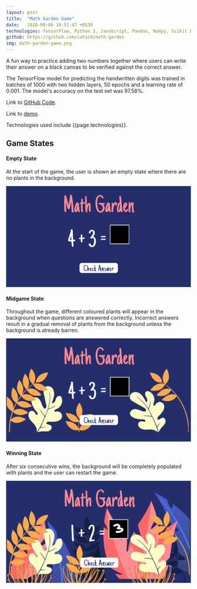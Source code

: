 ```yaml
---
layout: post
title:  "Math Garden Game"
date:   2020-09-06 10:51:47 +0530
technologies: TensorFlow, Python 3, JavaScript, Pandas, Numpy, Scikit Learn
github: https://github.com/catai9/math-garden
img: math-garden-game.png
---
```


A fun way to practice adding two numbers together where users can write their answer on a black canvas to be verified against the correct answer.

The TensorFlow model for predicting the handwritten digits was trained in batches of 1000 with two hidden layers, 50 epochs and a learning rate of 0.001. The model's accuracy on the test set was 97.58%.

Link to [GitHub Code]({{page.github}}).

Link to [demo](https://amytai.ca/math-garden/).

Technologies used include {{page.technologies}}. 

## Game States

#### Empty State
At the start of the game, the user is shown an empty state where there are no plants in the background.

<p float="center">
    <img src="../images/math-garden-game/start-game.png"  />
</p>

#### Midgame State
Throughout the game, different coloured plants will appear in the background when questions are answered correctly.
Incorrect answers result in a gradual removal of plants from the background unless the background is already barren.

<p float="center">
    <img src="../images/math-garden-game/mid-game.png"  />
</p>

#### Winning State
After six consecutive wins, the background will be completely populated with plants and the user can restart the game. 

<p float="center">
    <img src="../images/math-garden-game/complete-game.png"  />
</p>